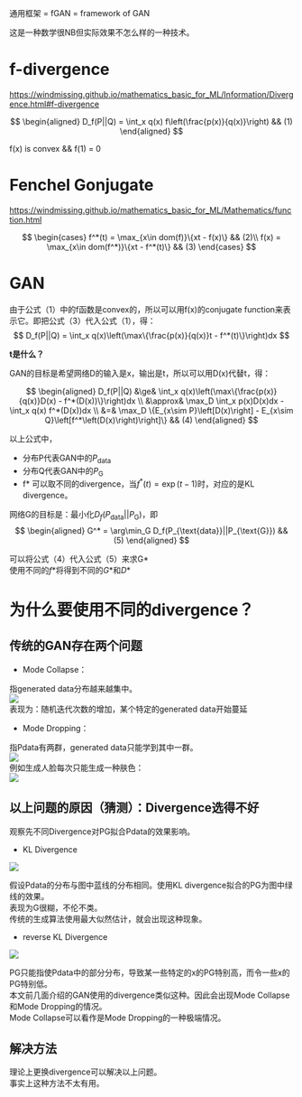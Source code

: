 通用框架 = fGAN = framework of GAN

这是一种数学很NB但实际效果不怎么样的一种技术。  

# f-divergence

https://windmissing.github.io/mathematics_basic_for_ML/Information/Divergence.html#f-divergence

$$
\begin{aligned}
D_f(P||Q) = \int_x q(x) f\left(\frac{p(x)}{q(x)}\right)   && (1)
\end{aligned}
$$

f(x) is convex && f(1) = 0

# Fenchel Gonjugate

https://windmissing.github.io/mathematics_basic_for_ML/Mathematics/function.html

$$
\begin{cases}
f^*(t) = \max_{x\in dom(f)}\{xt - f(x)\}   && (2)\\
f(x) = \max_{x\in dom(f^*)}\{xt - f^*(t)\}  && (3)
\end{cases}
$$

# GAN

由于公式（1）中的f函数是convex的，所以可以用f(x)的conjugate function来表示它。即把公式（3）代入公式（1），得：  
$$
D_f(P||Q) = \int_x q(x)\left(\max\{\frac{p(x)}{q(x)}t - f^*(t)\}\right)dx
$$

**t是什么？**  

GAN的目标是希望网络D的输入是x，输出是t，所以可以用D(x)代替t，得：  

$$
\begin{aligned}
D_f(P||Q) &\ge& \int_x q(x)\left(\max\{\frac{p(x)}{q(x)}D(x) - f^*(D(x))\}\right)dx  \\
&\approx& \max_D \int_x p(x)D(x)dx - \int_x q(x) f^*(D(x))dx  \\
&=& \max_D \{E_{x\sim P}\left[D(x)\right] - E_{x\sim Q}\left[f^*\left(D(x)\right)\right]\}    && (4)
\end{aligned}
$$

以上公式中，  
- 分布P代表GAN中的$P_{\text{data}}$  
- 分布Q代表GAN中的$P_{\text{G}}$  
- f* 可以取不同的divergence，当$f^*(t) = \exp(t-1)$时，对应的是KL divergence。  

网络G的目标是：最小化$D_f(P_{\text{data}}||P_{\text{G}})$，即    
$$
\begin{aligned}
G^* = \arg\min_G D_f(P_{\text{data}}||P_{\text{G}})    && (5)
\end{aligned}
$$

可以将公式（4）代入公式（5）来求G*  
使用不同的$f*$将得到不同的$G*$和$D*$   

# 为什么要使用不同的divergence？  

## 传统的GAN存在两个问题  

- Mode Collapse：  

指generated data分布越来越集中。  
![](/assets/images/GAN/11.png)   
表现为：随机迭代次数的增加，某个特定的generated data开始蔓延  

- Mode Dropping：  

指Pdata有两群，generated data只能学到其中一群。  
![](/assets/images/GAN/12.png)   
例如生成人脸每次只能生成一种肤色：  
![](/assets/images/GAN/13.png)   

## 以上问题的原因（猜测）：Divergence选得不好  

观察先不同Divergence对PG拟合Pdata的效果影响。  

- KL Divergence

![](/assets/images/GAN/14.png)   

假设Pdata的分布与图中蓝线的分布相同。使用KL divergence拟合的PG为图中绿线的效果。  
表现为G很糊，不伦不类。  
传统的生成算法使用最大似然估计，就会出现这种现象。  

- reverse KL Divergence

![](/assets/images/GAN/15.png)   

PG只能指使Pdata中的部分分布，导致某一些特定的x的PG特别高，而令一些x的PG特别低。  
本文前几面介绍的GAN使用的divergence类似这种。因此会出现Mode Collapse和Mode Dropping的情况。  
Mode Collapse可以看作是Mode Dropping的一种极端情况。  

## 解决方法

理论上更换divergence可以解决以上问题。  
事实上这种方法不太有用。  